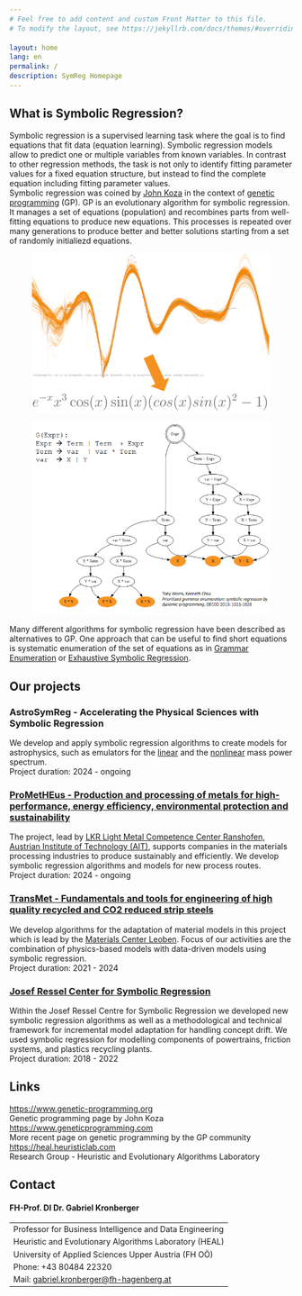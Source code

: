 ```yaml
---
# Feel free to add content and custom Front Matter to this file.
# To modify the layout, see https://jekyllrb.com/docs/themes/#overriding-theme-defaults

layout: home
lang: en
permalink: /
description: SymReg Homepage
---
```


<section id="info">
    <div class="container">
        <h2 class="section-header">What is Symbolic Regression?</h2>
        <div class=row>
            <div class="col-lg-5 col-md-12">
                <p class="text-justify">
                    Symbolic regression is a supervised learning task where the goal is to find equations that fit data (equation learning). Symbolic regression models allow to predict one or multiple variables from known variables. In contrast to other regression methods, the task is not only to identify fitting parameter values for a fixed equation structure, but instead to find the complete equation including fitting parameter values.
                    <br/>
                    Symbolic regression was coined by <a href="https://genetic-programming.org/">John Koza</a> in the context of <a href="https://geneticprogramming.com/">genetic programming</a> (GP). GP is an evolutionary algorithm for symbolic regression. It manages a set of equations (population) and recombines parts from well-fitting equations to produce new equations. This processes is repeated over many generations to produce better and better solutions starting from a set of randomly initialiezd equations.
                </p>
            </div>
            <div class="col-lg-7 col-md-12 text-center">
                <figure class="image-box">
                    <img src="/assets/img/symreg-explanation.png" id="symreg-explanation">
                </figure>
            </div>
        </div>
        <div class="row">
            <div class="col-lg-7 col-md-12 text-center">
                <figure class="image-box">
                    <img src="/assets/img/symreg-grammar.png" id="symreg-explanation">
                </figure>
            </div>
            <div class="col-lg-5 col-md-12">
                <p class="text-justify">
                    Many different algorithms for symbolic regression have been described as alternatives to GP. One approach that can be useful to find short equations is systematic enumeration of the set of equations as in <a href="https://arxiv.org/abs/2109.13895">Grammar Enumeration</a> or <a href="https://arxiv.org/abs/2211.11461">Exhaustive Symbolic Regression</a>.
                </p>
            </div>
        </div>
    </div>
</section>

<section id="projects" class="bg-light-grey">
    <div class="container">
        <h2 class="section-header">Our projects</h2>
        <div class="row">
            <div class="col-md-12">
                <h3 class="section-subheading">AstroSymReg - Accelerating the Physical Sciences with Symbolic Regression</h3>
                <p class="text-justify">
                We develop and apply symbolic regression algorithms to create models for astrophysics, such as emulators for the <a href="https://arxiv.org/abs/2311.15865">linear</a> and the <a href="https://arxiv.org/abs/2402.17492">nonlinear</a> mass power spectrum.<br />
                Project duration: 2024 - ongoing<br />
                </p>
            </div>
        </div>
        <div class="row">
            <div class="col-md-12">
                <h3 class="section-subheading"><a href="https://www.ait.ac.at/en/research-topics/forming-technologies/projects/prometheus">ProMetHEus - Production and processing of metals for high-performance, energy efficiency, environmental protection and sustainability</a></h3>
                <p class="text-justify">
                The project, lead by <a href="https://www.ait.ac.at/en/about-the-ait/center/center-for-transport-technologies/lkr-leichtmetallkompetenzzentrum-ranshofen">LKR Light Metal Competence Center Ranshofen, Austrian Institute of Technology (AIT)</a>, supports companies in the materials processing industries to produce sustainably and efficiently. We develop symbolic regression algorithms and models for new process routes.<br />
                Project duration: 2024 - ongoing<br />
                </p>
            </div>
        </div>
        <div class="row">
            <div class="col-md-12">
                <h3 class="section-subheading"><a href="https://www.mcl.at/en/funding-programs/comet/areas/#c1467">TransMet - Fundamentals and tools for engineering of high quality recycled and CO2 reduced strip steels</a></h3>
                <p class="text-justify">
                We develop algorithms for the adaptation of material models in this project which is lead by the <a href="https://mcl.at">Materials Center Leoben</a>. Focus of our activities are the combination of physics-based models with data-driven models using symbolic regression.<br />
                Project duration: 2021 - 2024<br />
                </p>
            </div>
        </div>
        <div class="row">
            <div class="col-md-12">
                <h3 class="section-subheading"><a href="https://heal.heuristiclab.com/projects/jrc-symreg">Josef Ressel Center for Symbolic Regression</a></h3>
                <p class="text-justify">
                Within the Josef Ressel Centre for Symbolic Regression we developed new symbolic regression algorithms as well as a methodological and technical framework for incremental model adaptation for handling concept drift. We used symbolic regression for modelling components of powertrains, friction systems, and plastics recycling plants. <br />
                Project duration: 2018 - 2022<br/>
                </p>
            </div>
        </div>
    </div>
</section>
<section id="links">
    <div class="container">
        <h2 class="section-header">Links</h2>
        <div class="row">
            <div class="col-md-4">
                <a href="https://www.genetic-programming.org" target="_blank">https://www.genetic-programming.org</a>
            </div>
            <div class="col-md-8">Genetic programming page by John Koza</div>
        </div>
        <div class="row">
            <div class="col-md-4">
                <a href="https://www.geneticprogramming.com" target="_blank">https://www.geneticprogramming.com</a>
            </div>
            <div class="col-md-8">More recent page on genetic programming by the GP community</div>
        </div>
        <div class="row">
            <div class="col-md-4">
                <a href="https://heal.heuristiclab.com" target="_blank">https://heal.heuristiclab.com</a>
            </div>
            <div class="col-md-8">Research Group - Heuristic and Evolutionary Algorithms Laboratory</div>
        </div>
    </div>
</section>
<section id="contact" class="bg-brand-secondary">
    <div class="container">
        <h2 class="section-header">Contact</h2>
        <div class="row d-flex">
            <div class="col-lg-6">
                <div class="contact-container">
                    <h4>FH-Prof. DI Dr. Gabriel Kronberger</h4>
                    <table class="contact-table">
                        <tbody>
                            <tr>
                                <td>Professor for Business Intelligence and Data Engineering</td>
                            </tr>
                            <tr>
                                <td>Heuristic and Evolutionary Algorithms Laboratory (HEAL)</td>
                            </tr>
                            <tr>
                                <td>University of Applied Sciences Upper Austria (FH OÖ)</td>
                            </tr>
                            <tr>
                                <td>Phone: +43 80484 22320</td>
                            </tr>
                            <tr>
                                <td>Mail: <a href="mailto:gabriel.kronberger@fh-hagenberg.at">gabriel.kronberger@fh-hagenberg.at</a></td>
                            </tr>
                        </tbody>
                    </table>
                </div>
            </div>
            <div class="col-lg-6 d-none d-md-block">
                <div id="map-container">
                    <div id="map"></div>
                </div>
            </div>
        </div>
    </div>
</section>
